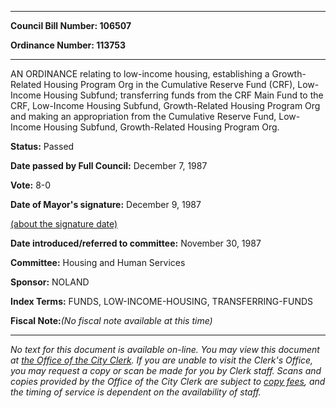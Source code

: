 

********

**Council Bill Number: 106507**
   
**Ordinance Number: 113753**
********

 AN ORDINANCE relating to low-income housing, establishing a Growth-Related Housing Program Org in the Cumulative Reserve Fund (CRF), Low-Income Housing Subfund; transferring funds from the CRF Main Fund to the CRF, Low-Income Housing Subfund, Growth-Related Housing Program Org and making an appropriation from the Cumulative Reserve Fund, Low-Income Housing Subfund, Growth-Related Housing Program Org.

**Status:** Passed
   
**Date passed by Full Council:** December 7, 1987
   
**Vote:** 8-0
   
**Date of Mayor's signature:** December 9, 1987
   
[(about the signature date)](/~public/approvaldate.htm)
   
   
   
**Date introduced/referred to committee:** November 30, 1987
   
**Committee:** Housing and Human Services
   
**Sponsor:** NOLAND
   
   
**Index Terms:** FUNDS, LOW-INCOME-HOUSING, TRANSFERRING-FUNDS

**Fiscal Note:**_(No fiscal note available at this time)_
********

_No text for this document is available on-line. You may view this document at [the Office of the City Clerk](http://www.seattle.gov/leg/clerk/contactUs.htm). If you are unable to visit the Clerk's Office, you may request a copy or scan be made for you by Clerk staff. Scans and copies provided by the Office of the City Clerk are subject to [copy fees](http://clerk.seattle.gov/~public/clerkfees.htm), and the timing of service is dependent on the availability of staff._

